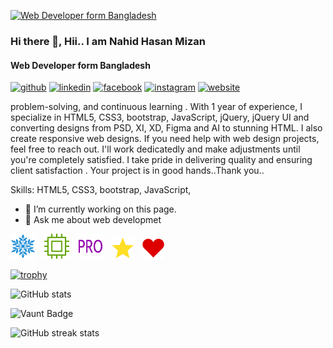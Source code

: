 [![Web Developer form Bangladesh](https://scontent.fdac135-1.fna.fbcdn.net/v/t39.30808-6/428033272_954156369405389_2989636603110124865_n.png?stp=dst-png_s960x960&_nc_cat=111&ccb=1-7&_nc_sid=cc71e4&_nc_eui2=AeHca3dpZ6PV4WZESN9ahoXiKKJZQCHSkgsoollAIdKSC3VOftESBg3g-oq4s3wgUT6EZ1rda0LkOFsyKHn-tLp8&_nc_ohc=xnmxaL8ZELgQ7kNvgExt15s&_nc_ht=scontent.fdac135-1.fna&oh=00_AYDJt9OmeNRHal7j3LYZL6Afw5jLoZNom7OzrW4ncGZI6A&oe=66957006)](https://www.linkedin.com/in/nh-mizan-63326b2b7/overlay/background-image/)


### Hi there 👋, Hii.. I am Nahid Hasan Mizan
#### Web Developer form Bangladesh


[<img src='https://cdn.jsdelivr.net/npm/simple-icons@3.0.1/icons/github.svg' alt='github' height='40'>](https://github.com/nhmizan)  [<img src='https://cdn.jsdelivr.net/npm/simple-icons@3.0.1/icons/linkedin.svg' alt='linkedin' height='40'>](https://www.linkedin.com/in/nhmizan/)  [<img src='https://cdn.jsdelivr.net/npm/simple-icons@3.0.1/icons/facebook.svg' alt='facebook' height='40'>](https://www.facebook.com/nhmizan)  [<img src='https://cdn.jsdelivr.net/npm/simple-icons@3.0.1/icons/instagram.svg' alt='instagram' height='40'>](https://www.instagram.com/nhmizan9/)  [<img src='https://cdn.jsdelivr.net/npm/simple-icons@3.0.1/icons/icloud.svg' alt='website' height='40'>](https://nh-mizan.github.io/my-website/) 

problem-solving, and continuous learning . With 1 year of experience, I specialize in HTML5, CSS3, bootstrap, JavaScript, jQuery, jQuery UI and converting designs from PSD, XI, XD, Figma and AI to stunning HTML. I also create responsive web designs. If you need help with web design projects, feel free to reach out. I'll work dedicatedly and make adjustments until you're completely satisfied. I take pride in delivering quality and ensuring client satisfaction . Your project is in good hands..Thank you..


Skills: HTML5, CSS3, bootstrap, JavaScript, 

- 🔭 I’m currently working on this page. 
- 💬 Ask me about web developmet 

<a href='https://archiveprogram.github.com/'><img src='https://raw.githubusercontent.com/acervenky/animated-github-badges/master/assets/acbadge.gif' width='40' height='40'></a> <a href='https://docs.github.com/en/developers'><img src='https://raw.githubusercontent.com/acervenky/animated-github-badges/master/assets/devbadge.gif' width='40' height='40'></a> <a href='https://github.com/pricing'><img src='https://raw.githubusercontent.com/acervenky/animated-github-badges/master/assets/pro.gif' width='40' height='40'></a> <a href='https://stars.github.com/'><img src='https://raw.githubusercontent.com/acervenky/animated-github-badges/master/assets/starbadge.gif' width='35' height='35'></a> <a href='https://docs.github.com/en/github/supporting-the-open-source-community-with-github-sponsors'><img src='https://raw.githubusercontent.com/acervenky/animated-github-badges/master/assets/sponsorbadge.gif' width='35' height='35'></a> 

[![trophy](https://github-profile-trophy.vercel.app/?username=nhmizan)](https://github.com/ryo-ma/github-profile-trophy)

![GitHub stats](https://github-readme-stats.vercel.app/api?username=nhmizan&show_icons=true&count_private=true)  

![Vaunt Badge](https://api.vaunt.dev/v1/github/entities/nhmizan/contributions?format=svg&private=true)  

![GitHub streak stats](https://streak-stats.demolab.com/?user=nhmizan)  

